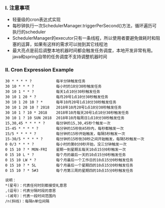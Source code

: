 ### Ⅰ. 注意事项

- 轻量级的cron表达式实现
- 每秒钟执行一次SchedulerManager.triggerPerSecond()方法，循环遍历可执行的scheduler
- SchedulerManager的executor只有一条线程，所以使用者要避免做耗时和阻塞的运算，如果有这样的需求可以抛到其它线程池
- 最大亮点是前后调整本地机器时间都会触发任务调度，本地开发非常有用。java和spring自带的任务调度不支持调整机器时间

### Ⅱ. Cron Expression Example

```
30 * * * * ?           每半分钟触发任务
30 10 * * * ?          每小时的10分30秒触发任务
30 10 1 * * ?          每天1点10分30秒触发任务
30 10 1 20 * ?         每月20号1点10分30秒触发任务
30 10 1 20 10 ? *      每年10月20号1点10分30秒触发任务
30 10 1 20 10 ? 2018   2018年10月20号1点10分30秒触发任务
30 10 1 ? 10 * 2018    2018年10月每天20号1点10分30秒触发任务
30 10 1 ? 10 SUN 2018  2018年10月每周日1点10分30秒触发任务
15,30,45 * * * * ?     每分钟的15,30,45秒个触发一次
15-45 * * * * ?        每分钟的15秒到45秒内，每秒都触发一次
15/5 * * * * ?         每分钟的15秒开始触发，每隔5秒触发一次
15-30/5 * * * * ?      每分钟的15秒到30秒之间开始触发，每隔5秒触发一次
0 0/3 * * * ?          每小时的第0分0秒开始，没三分钟触发一次
0 15 10 ? * MON-FRI    星期一到星期五每天10点15分0秒触发一次
0 15 10 L * ?          每个月的最后一天的10点15分0秒触发任务
0 15 10 LW * ?         每个月最后一个工作日的10点15分0秒触发任务
0 15 10 ? * 5L         每个月最后一个星期四的10点15分0秒触发任务
0 15 10 ? * 5#3        每个月第三周的星期四的10点15分0秒触发任务

说明：
*(星号)：代表任何时刻都接受癿意思
,(逗号)：代表分隔时段的意思
-(减号)：代表一段时间范围内
/n(斜线)：每隔n单位间隔
```
